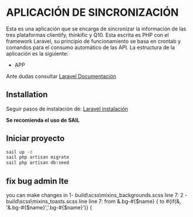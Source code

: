 # APLICACIÓN DE SINCRONIZACIÓN

Esta es una aplicación que se encarga de sincronizar la información de las tres plataformas clientify, thinkific y Q10. Esta escrita es PHP con el framework Laravel, su principio de funcionamiento se basa en crontab y comandos para el consumo automático de las API. La estructura de la aplicación es la siguiente:

- APP

Ante dudas consultar [Laravel Documentación](https://laravel.com/docs/8.x/releases)

## Installation

Seguir pasos de instalación de: [Laravel instalación](https://laravel.com/docs/8.x/releases)

**Se recomienda el uso de SAIL**

## Iniciar proyecto

~~~ bash
sail up -d
sail php artisan migrate
sail php artisan db:seed
~~~

## fix bug admin lte
you can make changes in
1- build\scss\mixins_backgrounds.scss line 7:
2 - build\scss\mixins_toasts.scss line line 7:
from
&.bg-#{$name} {
to
#{if(&, '&.bg-#{$name}','.bg-#{$name}')} {
